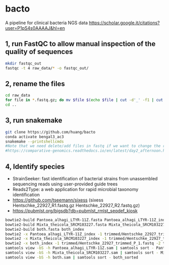 # bacto
A pipeline for clinical bacteria NGS data
https://scholar.google.it/citations?user=P1pS4s0AAAAJ&hl=en

## 1, run FastQC to allow manual inspection of the quality of sequences
```sh
mkdir fastqc_out
fastqc -t 4 raw_data/* -o fastqc_out/
```

## 2, rename the files
```sh
cd raw_data
for file in *.fastq.gz; do mv $file $(echo $file | cut -d'_' -f1 | cut -d'-' -f1-2)_$(echo $file | cut -d'_' -f4).fastq.gz; done
cd ..
```

## 3, run snakemake
```sh
git clone https://github.com/huang/bacto
conda activate bengal3_ac3
snakemake --printshellcmds
#Note that we need delete/add files in fastq if we want to change the results in roary, variants, fasttree, raxml-ng, and gubbins.
#https://comparative-genomics.readthedocs.io/en/latest/day2_afternoon.html
```

## 4, Identify species
- StrainSeeker: fast identification of bacterial strains from unassembled sequencing reads using user-provided guide trees
- Reads2Type: a web application for rapid microbial taxonomy identification
- https://github.com/tseemann/sixess (sixess Hentschke_22927_R1.fastq.gz Hentschke_22927_R2.fastq.gz)
- https://pubmlst.org/bigsdb?db=pubmlst_rmlst_seqdef_kiosk
```sh
bowtie2-build Pantoea_alhagi_LTYR-11Z.fasta Pantoea_alhagi_LTYR-11Z_index
bowtie2-build Mixta_theicola_SRCM103227.fasta Mixta_theicola_SRCM103227_index
bowtie2-build both.fasta both_index
bowtie2 -x Pantoea_alhagi_LTYR-11Z_index -1 trimmed/Hentschke_22927_trimmed_P_1.fastq -2 trimmed/Hentschke_22927_trimmed_P_2.fastq --threads 15 --very-sensitive --al-conc-gz Pantoea_alhagi_mapped.fastq.gz --un-conc-gz Pantoea_alhagi_unmapped.fastq.gz > Pantoea_alhagi_LTYR-11Z.sam
bowtie2 -x Mixta_theicola_SRCM103227_index -1 trimmed/Hentschke_22927_trimmed_P_1.fastq -2 trimmed/Hentschke_22927_trimmed_P_2.fastq --threads 15 --very-sensitive --al-conc-gz Mixta_theicola_mapped.fastq.gz --un-conc-gz Mixta_theicola_unmapped.fastq.gz > Mixta_theicola_SRCM103227.sam
bowtie2 -x both_index -1 trimmed/Hentschke_22927_trimmed_P_1.fastq -2 trimmed/Hentschke_22927_trimmed_P_2.fastq --threads 15 --very-sensitive --al-conc-gz both_mapped.fastq.gz --un-conc-gz both_unmapped.fastq.gz > both.sam
samtools view -bS -h Pantoea_alhagi_LTYR-11Z.sam | samtools sort - Pantoea_alhagi_LTYR-11Z_sorted
samtools view -bS -h Mixta_theicola_SRCM103227.sam | samtools sort - Mixta_theicola_SRCM103227_sorted
samtools view -bS -h both.sam | samtools sort - both_sorted
```
